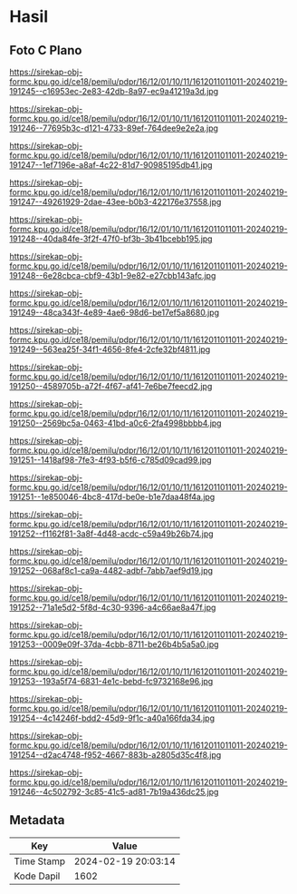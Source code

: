 # Hasil

## Foto C Plano

https://sirekap-obj-formc.kpu.go.id/ce18/pemilu/pdpr/16/12/01/10/11/1612011011011-20240219-191245--c16953ec-2e83-42db-8a97-ec9a41219a3d.jpg

https://sirekap-obj-formc.kpu.go.id/ce18/pemilu/pdpr/16/12/01/10/11/1612011011011-20240219-191246--77695b3c-d121-4733-89ef-764dee9e2e2a.jpg

https://sirekap-obj-formc.kpu.go.id/ce18/pemilu/pdpr/16/12/01/10/11/1612011011011-20240219-191247--1ef7196e-a8af-4c22-81d7-90985195db41.jpg

https://sirekap-obj-formc.kpu.go.id/ce18/pemilu/pdpr/16/12/01/10/11/1612011011011-20240219-191247--49261929-2dae-43ee-b0b3-422176e37558.jpg

https://sirekap-obj-formc.kpu.go.id/ce18/pemilu/pdpr/16/12/01/10/11/1612011011011-20240219-191248--40da84fe-3f2f-47f0-bf3b-3b41bcebb195.jpg

https://sirekap-obj-formc.kpu.go.id/ce18/pemilu/pdpr/16/12/01/10/11/1612011011011-20240219-191248--6e28cbca-cbf9-43b1-9e82-e27cbb143afc.jpg

https://sirekap-obj-formc.kpu.go.id/ce18/pemilu/pdpr/16/12/01/10/11/1612011011011-20240219-191249--48ca343f-4e89-4ae6-98d6-be17ef5a8680.jpg

https://sirekap-obj-formc.kpu.go.id/ce18/pemilu/pdpr/16/12/01/10/11/1612011011011-20240219-191249--563ea25f-34f1-4656-8fe4-2cfe32bf4811.jpg

https://sirekap-obj-formc.kpu.go.id/ce18/pemilu/pdpr/16/12/01/10/11/1612011011011-20240219-191250--4589705b-a72f-4f67-af41-7e6be7feecd2.jpg

https://sirekap-obj-formc.kpu.go.id/ce18/pemilu/pdpr/16/12/01/10/11/1612011011011-20240219-191250--2569bc5a-0463-41bd-a0c6-2fa4998bbbb4.jpg

https://sirekap-obj-formc.kpu.go.id/ce18/pemilu/pdpr/16/12/01/10/11/1612011011011-20240219-191251--1418af98-7fe3-4f93-b5f6-c785d09cad99.jpg

https://sirekap-obj-formc.kpu.go.id/ce18/pemilu/pdpr/16/12/01/10/11/1612011011011-20240219-191251--1e850046-4bc8-417d-be0e-b1e7daa48f4a.jpg

https://sirekap-obj-formc.kpu.go.id/ce18/pemilu/pdpr/16/12/01/10/11/1612011011011-20240219-191252--f1162f81-3a8f-4d48-acdc-c59a49b26b74.jpg

https://sirekap-obj-formc.kpu.go.id/ce18/pemilu/pdpr/16/12/01/10/11/1612011011011-20240219-191252--068af8c1-ca9a-4482-adbf-7abb7aef9d19.jpg

https://sirekap-obj-formc.kpu.go.id/ce18/pemilu/pdpr/16/12/01/10/11/1612011011011-20240219-191252--71a1e5d2-5f8d-4c30-9396-a4c66ae8a47f.jpg

https://sirekap-obj-formc.kpu.go.id/ce18/pemilu/pdpr/16/12/01/10/11/1612011011011-20240219-191253--0009e09f-37da-4cbb-8711-be26b4b5a5a0.jpg

https://sirekap-obj-formc.kpu.go.id/ce18/pemilu/pdpr/16/12/01/10/11/1612011011011-20240219-191253--193a5f74-6831-4e1c-bebd-fc9732168e96.jpg

https://sirekap-obj-formc.kpu.go.id/ce18/pemilu/pdpr/16/12/01/10/11/1612011011011-20240219-191254--4c14246f-bdd2-45d9-9f1c-a40a166fda34.jpg

https://sirekap-obj-formc.kpu.go.id/ce18/pemilu/pdpr/16/12/01/10/11/1612011011011-20240219-191254--d2ac4748-f952-4667-883b-a2805d35c4f8.jpg

https://sirekap-obj-formc.kpu.go.id/ce18/pemilu/pdpr/16/12/01/10/11/1612011011011-20240219-191246--4c502792-3c85-41c5-ad81-7b19a436dc25.jpg


## Metadata

| Key        | Value               |
| ---------- | ------------------- |
| Time Stamp | 2024-02-19 20:03:14 |
| Kode Dapil | 1602                |



